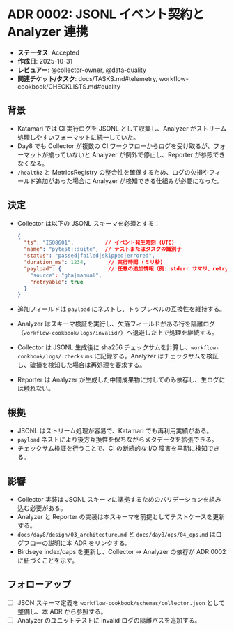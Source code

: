 # ADR 0002: JSONL イベント契約と Analyzer 連携

- **ステータス**: Accepted
- **作成日**: 2025-10-31
- **レビュアー**: @collector-owner, @data-quality
- **関連チケット/タスク**: docs/TASKS.md#telemetry, workflow-cookbook/CHECKLISTS.md#quality

## 背景
- Katamari では CI 実行ログを JSONL として収集し、Analyzer がストリーム処理しやすいフォーマットに統一していた。
- Day8 でも Collector が複数の CI ワークフローからログを受け取るが、フォーマットが揃っていないと Analyzer が例外で停止し、Reporter が参照できなくなる。
- `/healthz` と MetricsRegistry の整合性を確保するため、ログの欠損やフィールド追加があった場合に Analyzer が検知できる仕組みが必要になった。

## 決定
- Collector は以下の JSONL スキーマを必須とする：

  ```json
  {
    "ts": "ISO8601",          // イベント発生時刻 (UTC)
    "name": "pytest::suite",  // テストまたはタスクの識別子
    "status": "passed|failed|skipped|errored",
    "duration_ms": 1234,       // 実行時間 (ミリ秒)
    "payload": {               // 任意の追加情報（例: stderr サマリ、retry flag）
      "source": "gha|manual",
      "retryable": true
    }
  }
  ```

- 追加フィールドは `payload` にネストし、トップレベルの互換性を維持する。
- Analyzer はスキーマ検証を実行し、欠落フィールドがある行を隔離ログ（`workflow-cookbook/logs/invalid/`）へ退避した上で処理を継続する。
- Collector は JSONL 生成後に sha256 チェックサムを計算し、`workflow-cookbook/logs/.checksums` に記録する。Analyzer はチェックサムを検証し、破損を検知した場合は再処理を要求する。
- Reporter は Analyzer が生成した中間成果物に対してのみ依存し、生ログには触れない。

## 根拠
- JSONL はストリーム処理が容易で、Katamari でも再利用実績がある。
- `payload` ネストにより後方互換性を保ちながらメタデータを拡張できる。
- チェックサム検証を行うことで、CI の断続的な I/O 障害を早期に検知できる。

## 影響
- Collector 実装は JSONL スキーマに準拠するためのバリデーションを組み込む必要がある。
- Analyzer と Reporter の実装は本スキーマを前提としてテストケースを更新する。
- `docs/day8/design/03_architecture.md` と `docs/day8/ops/04_ops.md` はログフローの説明に本 ADR をリンクする。
- Birdseye index/caps を更新し、Collector → Analyzer の依存が ADR 0002 に紐づくことを示す。

## フォローアップ
- [ ] JSON スキーマ定義を `workflow-cookbook/schemas/collector.json` として整備し、本 ADR から参照する。
- [ ] Analyzer のユニットテストに invalid ログの隔離パスを追加する。
